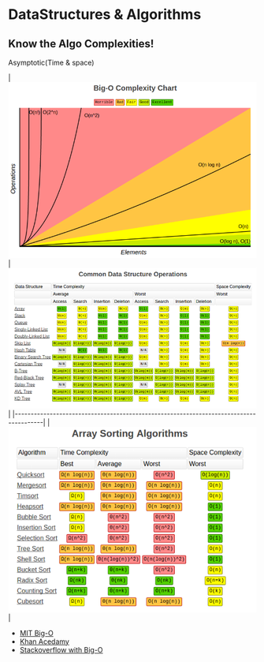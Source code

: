 # DataStructures & Algorithms

## Know the Algo Complexities!
  
   Asymptotic(Time & space)

| ![](image/1.png) | ![](image/2.png)  |
|---------------------------------------------------------------------------------------|
| ![](image/3.png) |

- [MIT Big-O](http://web.mit.edu/16.070/www/lecture/big_o.pdf)
- [Khan Acedamy](https://www.khanacademy.org/computing/computer-science/algorithms/asymptotic-notation/a/asymptotic-notation)
- [Stackoverflow with Big-O](http://stackoverflow.com/questions/487258/what-is-a-plain-english-explanation-of-big-o-notation)
   
